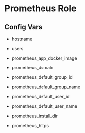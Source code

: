 # Prometheus Role

## Config Vars

- hostname
- users

- prometheus_app_docker_image
- prometheus_domain
- prometheus_default_group_id
- prometheus_default_group_name
- prometheus_default_user_id
- prometheus_default_user_name
- prometheus_install_dir
- prometheus_https 
